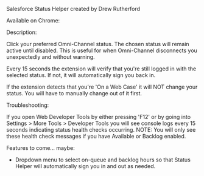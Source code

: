 Salesforce Status Helper created by Drew Rutherford

Available on Chrome:

Description:

Click your preferred Omni-Channel status. The chosen status will remain active until disabled. This is useful for when Omni-Channel disconnects you unexpectedly and without warning.

Every 15 seconds the extension will verify that you're still logged in with the selected status. If not, it will automatically sign you back in.

If the extension detects that you're 'On a Web Case' it will NOT change your status. You will have to manually change out of it first.

Troubleshooting:

If you open Web Developer Tools by either pressing 'F12' or by going into Settings > More Tools > Developer Tools you will see console logs every 15 seconds indicating status health checks occurring.
NOTE: You will only see these health check messages if you have Available or Backlog enabled.

Features to come... maybe:

- Dropdown menu to select on-queue and backlog hours so that Status Helper will automatically sign you in and out as needed.
